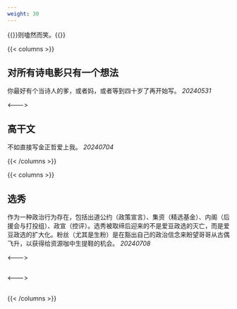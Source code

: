 ```yaml
---
weight: 30
---
```


{{<card>}}则嗑然而笑。{{</card>}}



{{< columns >}}
## 对所有诗电影只有一个想法

你最好有个当诗人的爹，或者妈，或者等到四十岁了再开始写。
*20240531*

<--->


## 高干文

不如直接写金正哲爱上我。
*20240704*

{{< /columns >}}



{{< columns >}}
## 选秀

作为一种政治行为存在，包括出道公约（政策宣言）、集资（精选基金）、内阁（后援会与打投组）、政宣（控评）。选秀被取缔后迎来的不是爱豆政选的灭亡，而是爱豆政选的扩大化。粉丝（尤其是生粉）是在豁出自己的政治信念来盼望哥哥从古偶飞升，以获得给资源咖中生提鞋的机会。
*20240708*

<--->


## 


<--->

## 

{{< /columns >}}
